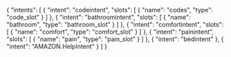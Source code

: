 {
  "intents": [
    {
      "intent": "codeintent",
      "slots": [
        {
          "name": "codes",
          "type": "code_slot"
        }
      ]
    },
    {
      "intent": "bathroomintent",
      "slots": [
        {
          "name": "bathroom",
          "type": "bathroom_slot"
        }
      ]
    },
    {
      "intent": "comfortintent",
      "slots": [
        {
          "name": "comfort",
          "type": "comfort_slot"
        }
      ]
    },
    {
      "intent": "painintent",
      "slots": [
        {
          "name": "pain",
          "type": "pain_slot"
        }
      ]
    },
    {
      "intent": "bedintent"
   },
    {
      "intent": "AMAZON.HelpIntent"
   }
  ]
}